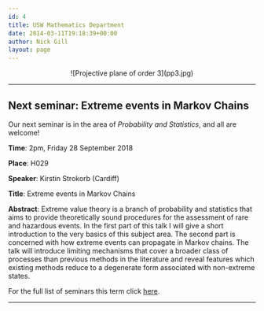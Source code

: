 ```yaml
---
id: 4
title: USW Mathematics Department
date: 2014-03-11T19:18:39+00:00
author: Nick Gill
layout: page
---
```


<p align="center">
![Projective plane of order 3](pp3.jpg)
</p>

----

## Next seminar: Extreme events in Markov Chains

Our next seminar is in the area of *Probability and Statistics*, and all are welcome! 


**Time**: 2pm, Friday 28 September 2018

**Place**: H029

**Speaker**: Kirstin Strokorb (Cardiff)

**Title**: Extreme events in Markov Chains

**Abstract**: Extreme value theory is a branch of probability and statistics that aims to provide theoretically sound procedures for the assessment of rare and hazardous events. In the first part of this talk I will give a short introduction to the very basics of this subject area. The second part is concerned with how extreme events can propagate in Markov chains. The talk will introduce limiting mechanisms that cover a broader class of processes than previous methods in the literature and reveal features which existing methods reduce to a degenerate form associated with non-extreme states.

For the full list of seminars this term click <a href = "seminars">here</a>.

---
